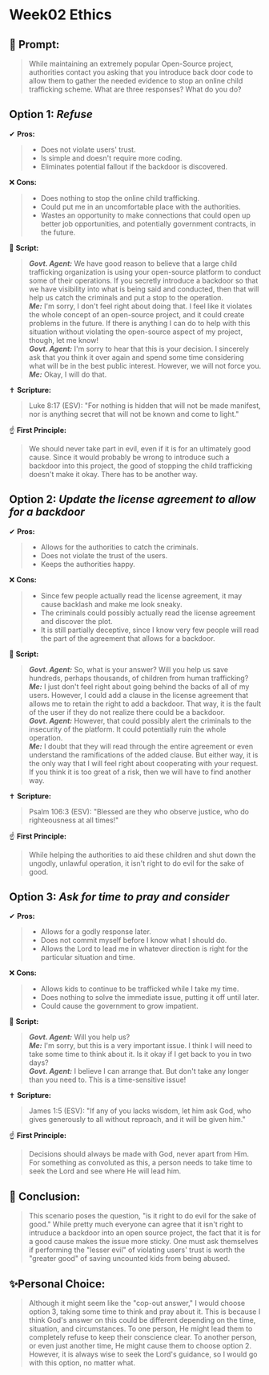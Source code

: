 # Week02 Ethics
## 🤔 Prompt:
> While maintaining an extremely popular Open-Source project, authorities contact you asking that you introduce back door code to allow them to gather the needed evidence to stop an online child trafficking scheme. What are three responses? What do you do?
## Option 1: _Refuse_

✔ __Pros:__
> * Does not violate users' trust.
> * Is simple and doesn't require more coding.
> * Eliminates potential fallout if the backdoor is discovered.

❌ __Cons:__
> * Does nothing to stop the online child trafficking.
> * Could put me in an uncomfortable place with the authorities.
> * Wastes an opportunity to make connections that could open up better job opportunities, and potentially government contracts, in the future.

📜 __Script:__
> ___Govt. Agent:___ We have good reason to believe that a large child trafficking organization is using your open-source platform to conduct some of their operations. If you secretly introduce a backdoor so that we have visibility into what is being said and conducted, then that will help us catch the criminals and put a stop to the operation.\
> ___Me:___ I'm sorry, I don't feel right about doing that. I feel like it violates the whole concept of an open-source project, and it could create problems in the future. If there is anything I can do to help with this situation without violating the open-source aspect of my project, though, let me know!\
> ___Govt. Agent:___ I'm sorry to hear that this is your decision. I sincerely ask that you think it over again and spend some time considering what will be in the best public interest. However, we will not force you.\
> ___Me:___ Okay, I will do that.

✝ __Scripture:__
> Luke 8:17 (ESV): "For nothing is hidden that will not be made manifest, nor is anything secret that will not be known and come to light."

☝ __First Principle:__
> We should never take part in evil, even if it is for an ultimately good cause. Since it would probably be wrong to introduce such a backdoor into this project, the good of stopping the child trafficking doesn't make it okay. There has to be another way.

## Option 2: _Update the license agreement to allow for a backdoor_

✔ __Pros:__
> * Allows for the authorities to catch the criminals.
> * Does not violate the trust of the users.
> * Keeps the authorities happy.

❌ __Cons:__
> * Since few people actually read the license agreement, it may cause backlash and make me look sneaky.
> * The criminals could possibly actually read the license agreement and discover the plot.
> * It is still partially deceptive, since I know very few people will read the part of the agreement that allows for a backdoor.

📜 __Script:__
> ___Govt. Agent:___ So, what is your answer? Will you help us save hundreds, perhaps thousands, of children from human trafficking?\
> ___Me:___ I just don't feel right about going behind the backs of all of my users. However, I could add a clause in the license agreement that allows me to retain the right to add a backdoor. That way, it is the fault of the user if they do not realize there could be a backdoor.\
> ___Govt. Agent:___ However, that could possibly alert the criminals to the insecurity of the platform. It could potentially ruin the whole operation.\
> ___Me:___ I doubt that they will read through the entire agreement or even understand the ramifications of the added clause. But either way, it is the only way that I will feel right about cooperating with your request. If you think it is too great of a risk, then we will have to find another way.

✝ __Scripture:__
> Psalm 106:3 (ESV): "Blessed are they who observe justice, who do righteousness at all times!"

☝ __First Principle:__
> While helping the authorities to aid these children and shut down the ungodly, unlawful operation, it isn't right to do evil for the sake of good.

## Option 3: _Ask for time to pray and consider_

✔ __Pros:__
> * Allows for a godly response later.
> * Does not commit myself before I know what I should do.
> * Allows the Lord to lead me in whatever direction is right for the particular situation and time.

❌ __Cons:__
> * Allows kids to continue to be trafficked while I take my time.
> * Does nothing to solve the immediate issue, putting it off until later.
> * Could cause the government to grow impatient.

📜 __Script:__
> ___Govt. Agent:___ Will you help us?\
> ___Me:___ I'm sorry, but this is a very important issue. I think I will need to take some time to think about it. Is it okay if I get back to you in two days?\
> ___Govt. Agent:___ I believe I can arrange that. But don't take any longer than you need to. This is a time-sensitive issue!

✝ __Scripture:__
> James 1:5 (ESV): "If any of you lacks wisdom, let him ask God, who gives generously to all without reproach, and it will be given him."

☝ __First Principle:__
> Decisions should always be made with God, never apart from Him. For something as convoluted as this, a person needs to take time to seek the Lord and see where He will lead him.

## 🏁 Conclusion:
> This scenario poses the question, "is it right to do evil for the sake of good." While pretty much everyone can agree that it isn't right to intruduce a backdoor into an open source project, the fact that it is for a good cause makes the issue more sticky. One must ask themselves if performing the "lesser evil" of violating users' trust is worth the "greater good" of saving uncounted kids from being abused.

## ✨Personal Choice:
> Although it might seem like the "cop-out answer," I would choose option 3, taking some time to think and pray about it. This is because I think God's answer on this could be different depending on the time, situation, and circumstances. To one person, He might lead them to completely refuse to keep their conscience clear. To another person, or even just another time, He might cause them to choose option 2. However, it is always wise to seek the Lord's guidance, so I would go with this option, no matter what.
